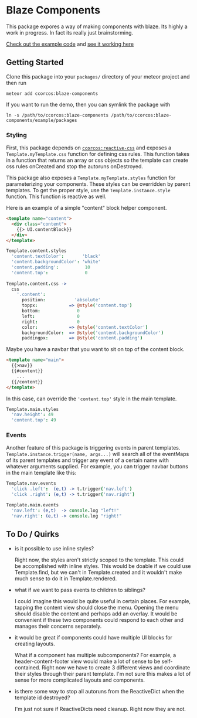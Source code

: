 # Blaze Components

This package expores a way of making components with blaze. Its highly a work in progress. In fact its really just brainstorming.

[Check out the example code](/example/client) and [see it working here](http://ccorcos-blaze-components.meteor.com)

## Getting Started

Clone this package into your `packages/` directory of your meteor project and then run 

    meteor add ccorcos:blaze-components 

If you want to run the demo, then you can symlink the package with 

    ln -s /path/to/ccorcos:blaze-components /path/to/ccorcos:blaze-components/example/packages

### Styling

First, this package depends on [`ccorcos:reactive-css`](https://github.com/ccorcos/meteor-reactive-css) and exposes a `Template.myTemplate.css` function for defining css rules. This function takes in a function that returns an array or css objects so the template can create css rules onCreated and stop the autoruns onDestroyed.

This package also exposes a `Template.myTemplate.styles` function for parameterizing your components. These styles can be overridden by parent templates. To get the proper style, use the `Template.instance.style` function. This function is reactive as well. 

Here is an example of a simple "content" block helper component.

```html
<template name="content">
  <div class="content">
    {{> UI.contentBlock}}
  </div>
</template>
```

```coffee
Template.content.styles
  'content.textColor':       'black'
  'content.backgroundColor': 'white'
  'content.padding':          10
  'content.top':              0
  
Template.content.css ->
  css
    '.content':
      position:           'absolute'
      toppx:            => @style('content.top')
      bottom:              0
      left:                0
      right:               0
      color:            => @style('content.textColor')
      backgroundColor:  => @style('content.backgroundColor')
      paddingpx:        => @style('content.padding')
```

Maybe you have a navbar that you want to sit on top of the content block.

```html
<template name="main">
  {{>nav}}
  {{#content}}
    ...
  {{/content}}
</template>
```

In this case, can override the `'content.top'` style in the main template.

```coffee
Template.main.styles
  'nav.height': 49
  'content.top': 49
```

### Events

Another feature of this package is triggering events in parent templates. `Template.instance.trigger(name, args...)` will search all of the eventMaps of its parent templates and trigger any event of a certain name with whatever arguments supplied. For example, you can trigger navbar buttons in the main template like this:

```coffee
Template.nav.events
  'click .left':  (e,t) -> t.trigger('nav.left')
  'click .right': (e,t) -> t.trigger('nav.right')

Template.main.events
  'nav.left': (e,t)  -> console.log "left!"
  'nav.right': (e,t) -> console.log "right!"
```

## To Do / Quirks
- is it possible to use inline styles?

    Right now, the styles aren't strictly scoped to the template. This could be accomplished with inline styles. This would be doable if we could use Template.find, but we can't in Template.created and it wouldn't make much sense to do it in Template.rendered.

- what if we want to pass events to children to siblings?

    I could imagine this would be quite useful in certain places. For example, tapping the content view should close the menu. Opening the menu should disable the content and perhaps add an overlay. It would be convenient if these two components could respond to each other and manages their concerns separately.

- it would be great if components could have multiple UI blocks for creating layouts.

    What if a component has multiple subcomponents? For example, a header-content-footer view would make a lot of sense to be self-contained. Right now we have to create 3 different views and coordinate their styles through their parant template. I'm not sure this makes a lot of sense for more complicated layouts and components.

- is there some way to stop all autoruns from the ReactiveDict when the template id destroyed?

    I'm just not sure if ReactiveDicts need cleanup. Right now they are not.